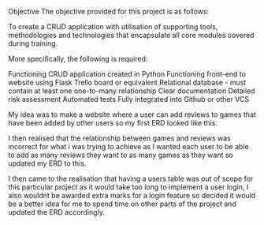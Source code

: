 
Objective
The objective provided for this project is as follows:

To create a CRUD application with utilisation of supporting tools, methodologies and technologies that encapsulate all core modules covered during training.

More specifically, the following is required:

Functioning CRUD application created in Python
Functioning front-end to website using Flask
Trello board or equivalent
Relational database - must contain at least one one-to-many relationship
Clear documentation
Detailed risk assessment
Automated tests
Fully integrated into Github or other VCS

My idea was to make a website where a user can add reviews to games that have been added by other users so my first ERD looked like this.

I then realised that the relationship between games and reviews was incorrect for what i was trying to achieve as I wanted each user to be able to add as many reviews they want to as many games as they want so updated my ERD to this.

I then came to the realisation that having a users table was out of scope for this particular project as it would take too long to implement a user login, I also wouldnt be awarded extra marks for a login feature so decided it would be a better idea for me to spend time on other parts of the project and updated the ERD accordingly.
